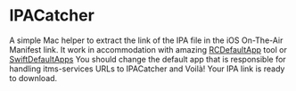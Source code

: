 # IPACatcher

A simple Mac helper to extract the link of the IPA file in the iOS On-The-Air Manifest link.
It work in accommodation with amazing [RCDefaultApp](https://www.rubicode.com/Software/RCDefaultApp) tool or [SwiftDefaultApps]([URL](https://github.com/Lord-Kamina/SwiftDefaultApps/releases))
You should change the default app that is responsible for handling itms-services URLs to IPACatcher and
Voilà! Your IPA link is ready to download.
